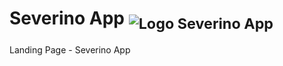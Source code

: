 <h1>Severino App <sub><img src='https://severino.app.br/favicon.svg' alt="Logo Severino App" /><sub></h1>

Landing Page - Severino App
